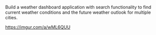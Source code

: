 Build a weather dashboard application with search functionality to find current weather conditions and the future weather outlook for multiple cities.


https://imgur.com/a/wML6QUU

